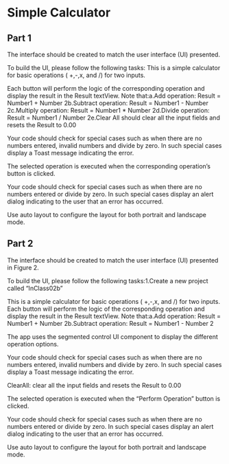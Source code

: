 # Simple Calculator

## Part 1 

The interface should be created to match the user interface (UI) presented.

To build the UI, please follow the following tasks:
This  is  a  simple  calculator  for  basic  operations  (  +,-,x,  and  /)  for  two  inputs.  

Each button  will  perform  the  logic  of  the  corresponding  operation  and  display  the  result  in the Result textView.
Note that:a.Add operation: Result = Number1 + Number 2b.Subtract operation: Result = Number1 - Number 2c.Multiply operation: Result = Number1 * Number 2d.Divide operation: Result = Number1 / Number 2e.Clear All should clear all the input fields and resets the Result to 0.00

Your  code  should  check  for  special  cases  such  as  when  there  are  no  numbers entered,  invalid  numbers  and  divide  by  zero.  In  such  special  cases  display  a  Toast message indicating the error.

The  selected  operation  is  executed  when  the  corresponding  operation’s  button  is clicked.

Your  code  should  check  for  special  cases  such  as  when  there  are  no  numbers entered  or  divide  by  zero.  In  such  special  cases  display  an  alert  dialog  indicating  to the user that an error has occurred.

Use auto layout to configure the layout for both portrait and landscape mode.

## Part 2 

The interface should be created to match the user interface (UI) presented in Figure 2. 

To build the UI, please follow the following tasks:1.Create a new project called “InClass02b”

This  is  a  simple  calculator  for  basic  operations  (  +,-,x,  and  /)  for  two  inputs.  Each button  will  perform  the  logic  of  the  corresponding  operation  and  display  the  result  in the Result textView. 
Note that:a.Add operation: Result = Number1 + Number 2b.Subtract operation: Result = Number1 - Number 2

The app uses the segmented control UI component to display the different operation options.

Your  code  should  check  for  special  cases  such  as  when  there  are  no  numbers entered,  invalid  numbers  and  divide  by  zero.  In  such  special  cases  display  a  Toast message indicating the error.

ClearAll: clear all the input fields and resets the Result to 0.00

The selected operation is executed when the “Perform Operation” button is clicked.

Your  code  should  check  for  special  cases  such  as  when  there  are  no  numbers entered  or  divide  by  zero.  In  such  special  cases  display  an  alert  dialog  indicating  to the user that an error has occurred.

Use auto layout to configure the layout for both portrait and landscape mode.

